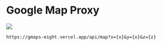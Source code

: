 # Google Map Proxy


![](/api/a?x=0&y=0&z=0)

```shell
https://gmaps-eight.vercel.app/api/map?x={x}&y={x}&z={z}
```